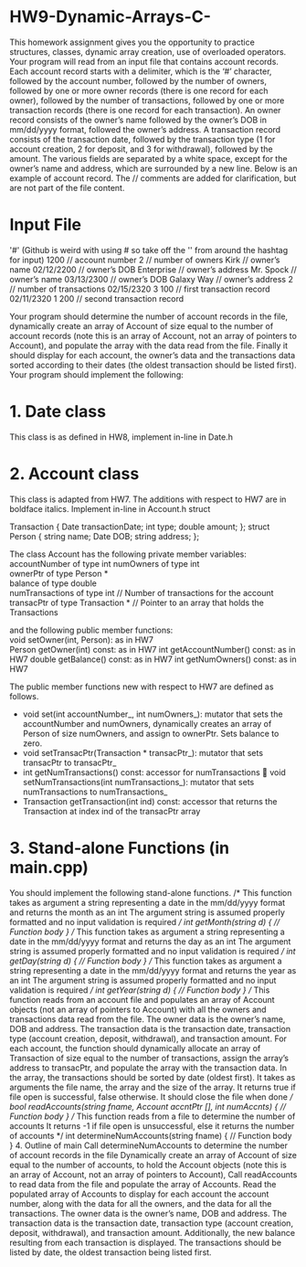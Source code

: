 # HW9-Dynamic-Arrays-C-
This homework assignment gives you the opportunity to practice structures, classes, dynamic array creation, use of overloaded operators. Your program will read from an input file that contains account records. Each account record starts with a delimiter, which is the ‘#’ character, followed by the account number, followed by the number of owners, followed by one or more owner records (there is one record for each owner), followed by the number of transactions, followed by one or more transaction records (there is one record for each transaction). An owner record consists of the owner’s name followed by the owner’s DOB in mm/dd/yyyy format, followed the owner’s address. A transaction record consists of the transaction date, followed by the transaction type (1 for account creation, 2 for deposit, and 3 for withdrawal), followed by the amount. The various fields are separated by a white space, except for the owner’s name and address, which are surrounded by a new line. Below is an example of account record. The // comments are added for clarification, but are not part of the file content. 

# Input File
'#' (Github is weird with using # so take off the '' from around the hashtag for input)
1200 // account number 
2 // number of owners 
Kirk // owner’s name 
02/12/2200 // owner’s DOB 
Enterprise // owner’s address 
Mr. Spock // owner’s name 
03/13/2300 // owner’s DOB 
Galaxy Way // owner’s address 
2 // number of transactions 
02/15/2320 3 100 // first transaction record 
02/11/2320 1 200 // second transaction record 

Your program should determine the number of account records in the file, dynamically create an array of Account of size equal to the number of account records (note this is an array of Account, not an array of pointers to Account), and populate the array with the data read from the file. Finally it should display for each account, the owner’s data and the transactions data sorted according to their dates (the oldest transaction should be listed first). Your program should implement the following: 

# 1. Date class 
This class is as defined in HW8, implement in-line in Date.h 
# 2. Account class 
This class is adapted from HW7. The additions with respect to HW7 are in boldface italics. Implement in-line in Account.h struct 

Transaction {  Date transactionDate;  int type;  double amount; }; 
struct Person {  string name;  Date DOB;  string address; }; 

The class Account has the following private member variables:  
accountNumber of type int  numOwners of type int  
ownerPtr of type Person *  
balance of type double  
numTransactions of type int // Number of transactions for the account  
transacPtr of type Transaction * // Pointer to an array that holds the Transactions 

and the following public member functions:  
  void setOwner(int, Person): as in HW7  
  Person getOwner(int) const: as in HW7 
  int getAccountNumber() const: as in HW7 
  double getBalance() const: as in HW7 
  int getNumOwners() const: as in HW7 

The public member functions new with respect to HW7 are defined as follows. 
- void set(int accountNumber_, int numOwners_): mutator that sets the accountNumber and numOwners, dynamically creates an array of Person of size numOwners, and assign to ownerPtr. Sets balance to zero. 
- void setTransacPtr(Transaction * transacPtr_): mutator that sets transacPtr to transacPtr_ 
- int getNumTransactions() const: accessor for numTransactions  void setNumTransactions(int numTransactions_): mutator that sets numTransactions to numTransactions_ 
- Transaction getTransaction(int ind) const: accessor that returns the Transaction at index ind of the transacPtr array 

# 3. Stand-alone Functions (in main.cpp) 
You should implement the following stand-alone functions. 
/* This function takes as argument a string representing a date in the mm/dd/yyyy format and returns the month as an int The argument string is assumed properly formatted and no input validation is required */ int getMonth(string d) {  // Function body } /* This function takes as argument a string representing a date in the mm/dd/yyyy format and returns the day as an int The argument string is assumed properly formatted and no input validation is required */ int getDay(string d) {  // Function body } /* This function takes as argument a string representing a date in the mm/dd/yyyy format and returns the year as an int The argument string is assumed properly formatted and no input validation is required */ int getYear(string d) {  // Function body } /* This function reads from an account file and populates an array of Account objects (not an array of pointers to Account) with all the owners and transactions data read from the file. The owner data is the owner’s name, DOB and address. The transaction data is the transaction date, transaction type (account creation, deposit, withdrawal), and transaction amount. For each account, the function should dynamically allocate an array of Transaction of size equal to the number of transactions, assign the array’s address to transacPtr, and populate the array with the transaction data. In the array, the transactions should be sorted by date (oldest first). It takes as arguments the file name, the array and the size of the array. It returns true if file open is successful, false otherwise. It should close the file when done */ bool readAccounts(string fname, Account accntPtr [], int numAccnts) {  // Function body } /* This function reads from a file to determine the number of accounts It returns -1 if file open is unsuccessful, else it returns the number of accounts */ int determineNumAccounts(string fname) {  // Function body } 4. Outline of main Call determineNumAccounts to determine the number of account records in the file Dynamically create an array of Account of size equal to the number of accounts, to hold the Account objects (note this is an array of Account, not an array of pointers to Account), Call readAccounts to read data from the file and populate the array of Accounts. Read the populated array of Accounts to display for each account the account number, along with the data for all the owners, and the data for all the transactions. The owner data is the owner’s name, DOB and address. The transaction data is the transaction date, transaction type (account creation, deposit, withdrawal), and transaction amount. Additionally, the new balance resulting from each transaction is displayed. The transactions should be listed by date, the oldest transaction being listed first.
